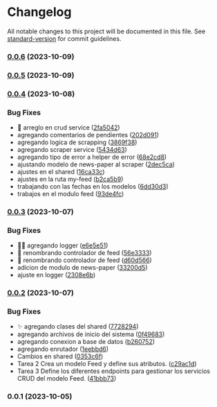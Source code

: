 # Changelog

All notable changes to this project will be documented in this file. See [standard-version](https://github.com/conventional-changelog/standard-version) for commit guidelines.

### [0.0.6](https://github.com/cvillanueva94/Daily-Trends/compare/v0.0.5...v0.0.6) (2023-10-09)

### [0.0.5](https://github.com/cvillanueva94/Daily-Trends/compare/v0.0.4...v0.0.5) (2023-10-09)

### [0.0.4](https://github.com/cvillanueva94/Daily-Trends/compare/v0.0.3...v0.0.4) (2023-10-08)


### Bug Fixes

* :bug: arreglo en crud service ([2fa5042](https://github.com/cvillanueva94/Daily-Trends/commit/2fa50427018bd23dc5ba43ae3f8b63d498f44960))
* agregando comentarios de pendientes ([202d091](https://github.com/cvillanueva94/Daily-Trends/commit/202d091ebd27e4f6f56f092d939eee76ed5ac159))
* agregando logica de scrapping ([3869f38](https://github.com/cvillanueva94/Daily-Trends/commit/3869f381fc5248da200609696505dae9db81429a))
* agregando scraper service ([5434d63](https://github.com/cvillanueva94/Daily-Trends/commit/5434d6369b0b9e1a039fb16304ab2910cafa3401))
* agregando tipo de error a helper de error ([68e2cd8](https://github.com/cvillanueva94/Daily-Trends/commit/68e2cd8471711e2e5fe28b33f5563d8017016a68))
* ajustando modelo de news-paper al scraper ([2dec5ca](https://github.com/cvillanueva94/Daily-Trends/commit/2dec5ca5b93b9620df5734725b349cbe7972eb7f))
* ajustes en el shared ([16ca33c](https://github.com/cvillanueva94/Daily-Trends/commit/16ca33c3ed5fa9f4ee22e11dcf2927f2723f11d4))
* ajustes en la ruta my-feed ([b2ca5b9](https://github.com/cvillanueva94/Daily-Trends/commit/b2ca5b99e2c95db1139d0e5f889c7938b841a909))
* trabajando con las fechas en los modelos ([6dd30d3](https://github.com/cvillanueva94/Daily-Trends/commit/6dd30d35fa63435c73be51dad5f076bdb2cf0055))
* trabajos en el modulo feed ([93de4fc](https://github.com/cvillanueva94/Daily-Trends/commit/93de4fc119b5ee0186a3f7a3ebad2d79de1972e5))

### [0.0.3](https://github.com/cvillanueva94/Daily-Trends/compare/v0.0.2...v0.0.3) (2023-10-07)


### Bug Fixes

* :technologist: agregando logger ([e6e5e51](https://github.com/cvillanueva94/Daily-Trends/commit/e6e5e51edbcc3609aebd10bcfc6b441e480413b5))
* :truck: renombrando controlador de feed ([56e3333](https://github.com/cvillanueva94/Daily-Trends/commit/56e33339761a73e2f894b140090118d25e2ae48c))
* :truck: renombrando controlador de feed ([d60d566](https://github.com/cvillanueva94/Daily-Trends/commit/d60d566a5a3c43aef8bb33843d704f292de2d5b5))
* adicion de modulo de news-paper ([33200d5](https://github.com/cvillanueva94/Daily-Trends/commit/33200d5f5f0b09066d7373b84bb1a34ccce73224))
* ajuste en logger ([2308e6b](https://github.com/cvillanueva94/Daily-Trends/commit/2308e6bed4073de7c77a168b364c5261251dbb60))

### [0.0.2](https://github.com/cvillanueva94/Daily-Trends/compare/v0.0.1...v0.0.2) (2023-10-07)


### Bug Fixes

* :sparkles: agregando clases del shared ([7728294](https://github.com/cvillanueva94/Daily-Trends/commit/7728294f8b5230e9f7d98a7405f1771f4e8bb9a6))
* agregando archivos de inicio del sistema ([0f49683](https://github.com/cvillanueva94/Daily-Trends/commit/0f4968321cdf57243c8d71abab88708e4ccf8d5b))
* agregando conexion a base de datos ([b260752](https://github.com/cvillanueva94/Daily-Trends/commit/b2607528c4d7d0395dc98e5400a8c5c4a642ab69))
* agregando enrutador ([1eebbd6](https://github.com/cvillanueva94/Daily-Trends/commit/1eebbd64e903ab9a93789a3edaf8fd369a26cfd0))
* Cambios en shared ([0353c6f](https://github.com/cvillanueva94/Daily-Trends/commit/0353c6fb90a70d24f292bde58f91570c19e78699))
* Tarea 2 Crea un modelo Feed y define sus atributos. ([c29ac1d](https://github.com/cvillanueva94/Daily-Trends/commit/c29ac1d67df34b53754e07362c6986a6c1b39786))
* Tarea 3 Define los diferentes endpoints para gestionar los servicios CRUD del modelo Feed. ([41bbb73](https://github.com/cvillanueva94/Daily-Trends/commit/41bbb73451cf9e920ba56396228548963028498b))

### 0.0.1 (2023-10-05)
